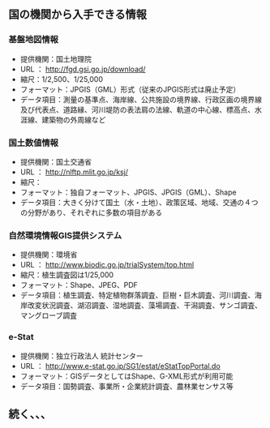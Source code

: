 ## 国の機関から入手できる情報

### 基盤地図情報

- 提供機関：国土地理院
- URL ： http://fgd.gsi.go.jp/download/
- 縮尺：1/2,500、1/25,000
- フォーマット：JPGIS（GML）形式（従来のJPGIS形式は廃止予定）
- データ項目：測量の基準点、海岸線、公共施設の境界線、行政区画の境界線及び代表点、道路縁、河川堤防の表法肩の法線、軌道の中心線、標高点、水涯線、建築物の外周線など

### 国土数値情報

- 提供機関：国土交通省
- URL ： http://nlftp.mlit.go.jp/ksj/
- 縮尺：
- フォーマット：独自フォーマット、JPGIS、JPGIS（GML）、Shape
- データ項目：大きく分けて国土（水・土地）、政策区域、地域、交通の４つの分野があり、それぞれに多数の項目がある

### 自然環境情報GIS提供システム

- 提供機関：環境省
- URL ： http://www.biodic.go.jp/trialSystem/top.html
- 縮尺：植生調査図は1/25,000
- フォーマット：Shape、JPEG、PDF
- データ項目：植生調査、特定植物群落調査、巨樹・巨木調査、河川調査、海岸改変状況調査、湖沼調査、湿地調査、藻場調査、干潟調査、サンゴ調査、マングローブ調査

### e-Stat

- 提供機関：独立行政法人 統計センター
- URL ： http://www.e-stat.go.jp/SG1/estat/eStatTopPortal.do
- フォーマット：GISデータとしてはShape、G-XML形式が利用可能
- データ項目：国勢調査、事業所・企業統計調査、農林業センサス等


## 続く、、、